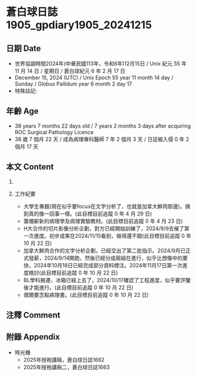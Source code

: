 [_metadata_:encoding]: - "utf-8"
[_metadata_:language]: - "zh-Hant-TW"
[_metadata_:fileformat]: - "markdown"
[_metadata_:MIME_type]: - "text/plain"
[_metadata_:markdown_version]: - "commonmark version 0.30"
[_metadata_:markdown_spec]: - "https://spec.commonmark.org/0.30/"

# 蒼白球日誌1905_gpdiary1905_20241215 #

## 日期 Date ##

* 世界協調時間2024年(中華民國113年，令和6年)12月15日 / Unix 紀元 55 年 11 月 14 日 / 星期日 / 蒼白球紀元 6 年 2 月 17 日
* December 15, 2024 (UTC) / Unix Epoch 55 year 11 month 14 day / Sunday / Globus Pallidum year 6 month 2 day 17
* 特殊註記:

## 年齡 Age ##

* 38 years 7 months 22 days old / 7 years 2 months 3 days after acquiring ROC Surgical Pathology Licence
* 38 歲 7 個月 22 天 / 成為病理專科醫師 7 年 2 個月 3 天 / 日誌被入侵 0 年 2 個月 17 天

## 本文 Content ##

1. 

2. 工作紀要

    - 大學生專題(現在似乎要focus在文字分析了，也就是加拿大鮮肉那邊)。搞到真的像一回事一樣。(此目標目前追蹤 0 年 4 月 29 日)
    - 籌備嶄新的病理學及病理實驗教材。(此目標目前追蹤 0 年 4 月 23 日)
    - H大合作的切片影像分析企劃，對方已經開始訓練了，2024/9/9去催了第一次進度。初步成果在2024/11/15看到，做得還不錯(此目標目前追蹤 0 年 10 月 22 日)
    - 加拿大鮮肉合作的文字分析企劃，已經交出了第二批指示。2024/9月已正式發薪，2024/9/14開跑，然後已經分成兩組在進行，似乎比想像中的要快，2024年10月18日已經完成部分資料標注。2024年11月17日第一次進度檢討(此目標目前追蹤 0 年 10 月 22 日)
    - BL學科搬遷，冰箱已經上去了，2024/10/17確認了工程進度，似乎要評鑒後才能進行。(此目標目前追蹤 0 年 10 月 22 日)
    - 偶爾要念點病理書。(此目標目前追蹤 0 年 10 月 22 日)

## 注釋 Comment ##


## 附錄 Appendix ##

* 時光機
    - 2025年授袍講稿，蒼白球日誌1662
    - 2025年授袍講稿二，蒼白球日誌1663
